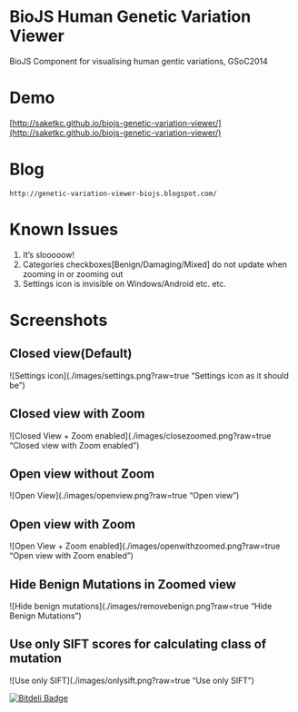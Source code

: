 # BioJS Human Genetic Variation Viewer
BioJS Component for visualising human gentic variations, GSoC2014

# Demo
[http://saketkc.github.io/biojs-genetic-variation-viewer/](http://saketkc.github.io/biojs-genetic-variation-viewer/)


# Blog
    http://genetic-variation-viewer-biojs.blogspot.com/


# Known Issues

1. It’s slooooow!
2. Categories checkboxes[Benign/Damaging/Mixed] do not update when zooming in or zooming out
3. Settings icon is invisible on Windows/Android etc. etc.



# Screenshots

## Closed view(Default)
![Settings icon](./images/settings.png?raw=true “Settings icon as it should be”)


## Closed view with Zoom
![Closed View + Zoom enabled](./images/closezoomed.png?raw=true “Closed view with Zoom enabled”)


## Open view without Zoom
![Open View](./images/openview.png?raw=true “Open view”)


## Open view with Zoom
![Open View + Zoom enabled](./images/openwithzoomed.png?raw=true “Open view with Zoom enabled”)


## Hide Benign Mutations in Zoomed view
![Hide benign mutations](./images/removebenign.png?raw=true “Hide Benign Mutations”)


## Use only SIFT scores for calculating class of mutation
![Use only SIFT](./images/onlysift.png?raw=true “Use only SIFT”)


[![Bitdeli Badge](https://d2weczhvl823v0.cloudfront.net/saketkc/biojs-genetic-variation-viewer/trend.png)](https://bitdeli.com/free "Bitdeli Badge")

